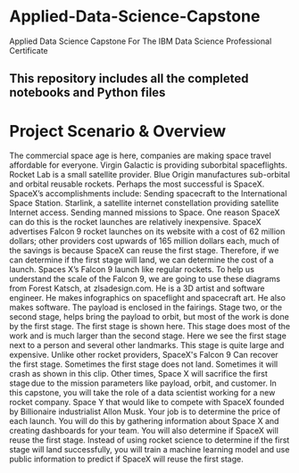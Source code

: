 # Applied-Data-Science-Capstone
Applied Data Science Capstone For The IBM Data Science Professional Certificate

## This repository includes all the completed notebooks and Python files

# Project Scenario & Overview

The commercial space age is here, companies are making space travel affordable for everyone. Virgin Galactic is providing suborbital spaceflights. Rocket Lab is a small satellite provider. Blue Origin manufactures sub-orbital and orbital reusable rockets. Perhaps the most successful is SpaceX. SpaceX’s accomplishments include: Sending spacecraft to the International Space Station. Starlink, a satellite internet constellation providing satellite Internet access. Sending manned missions to Space. One reason SpaceX can do this is the rocket launches are relatively inexpensive. SpaceX advertises Falcon 9 rocket launches on its website with a cost of 62 million dollars; other providers cost upwards of 165 million dollars each, much of the savings is because SpaceX can reuse the first stage. Therefore, if we can determine if the first stage will land, we can determine the cost of a launch. Spaces X’s Falcon 9 launch like regular rockets. To help us understand the scale of the Falcon 9, we are going to use these diagrams from Forest Katsch, at  zlsadesign.com. He is a 3D artist and software engineer. He makes infographics on spaceflight and spacecraft art. He also makes software. The payload is enclosed in the fairings. Stage two, or the second stage, helps bring the payload to orbit, but most of the work is done by the first stage. The first stage is shown here. This stage does most of the work and is much larger than the second stage. Here we see the first stage next to a person and several other landmarks. This stage is quite large and expensive. Unlike other rocket providers, SpaceX's Falcon 9 Can recover the first stage. Sometimes the first stage does not land. Sometimes it will crash as shown in this clip. Other times, Space X will sacrifice the first stage due to the mission parameters like payload, orbit, and customer. In this capstone, you will take the role of a data scientist working for a new rocket company. Space Y that would like to compete with SpaceX founded by Billionaire industrialist Allon Musk. Your job is to determine the price of each launch. You will do this by gathering information about Space X and creating dashboards for your team. You will also determine if SpaceX will reuse the first stage. Instead of using rocket science to determine if the first stage will land successfully, you will train a machine learning model and use public information to predict if SpaceX will reuse the first stage.
